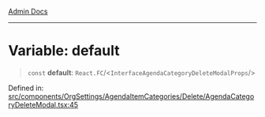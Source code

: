 [Admin Docs](/)

***

# Variable: default

> `const` **default**: `React.FC`/<`InterfaceAgendaCategoryDeleteModalProps`/>

Defined in: [src/components/OrgSettings/AgendaItemCategories/Delete/AgendaCategoryDeleteModal.tsx:45](https://github.com/PalisadoesFoundation/talawa-admin/blob/main/src/components/OrgSettings/AgendaItemCategories/Delete/AgendaCategoryDeleteModal.tsx#L45)
